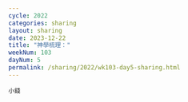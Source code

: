 ```yaml
---
cycle: 2022
categories: sharing
layout: sharing
date: 2023-12-22
title: "神學梳理："
weekNum: 103
dayNum: 5
permalink: /sharing/2022/wk103-day5-sharing.html
---
```


[](https://eccseattle.github.io/media/sharing/2022/wk103/2023-12-22-bin.m4a)

`小錢`
